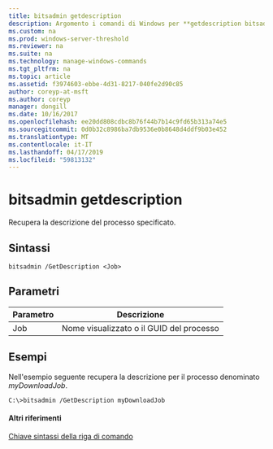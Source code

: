 ```yaml
---
title: bitsadmin getdescription
description: Argomento i comandi di Windows per **getdescription bitsadmin** -recupera la descrizione del processo specificato.
ms.custom: na
ms.prod: windows-server-threshold
ms.reviewer: na
ms.suite: na
ms.technology: manage-windows-commands
ms.tgt_pltfrm: na
ms.topic: article
ms.assetid: f3974603-ebbe-4d31-8217-040fe2d90c85
author: coreyp-at-msft
ms.author: coreyp
manager: dongill
ms.date: 10/16/2017
ms.openlocfilehash: ee20dd808cdbc8b76f44b7b14c9fd65b313a74e5
ms.sourcegitcommit: 0d0b32c8986ba7db9536e0b8648d4ddf9b03e452
ms.translationtype: MT
ms.contentlocale: it-IT
ms.lasthandoff: 04/17/2019
ms.locfileid: "59813132"
---
```

# <a name="bitsadmin-getdescription"></a>bitsadmin getdescription



Recupera la descrizione del processo specificato.

## <a name="syntax"></a>Sintassi

```
bitsadmin /GetDescription <Job>
```

## <a name="parameters"></a>Parametri

|Parametro|Descrizione|
|---------|-----------|
|Job|Nome visualizzato o il GUID del processo|

## <a name="BKMK_examples"></a>Esempi

Nell'esempio seguente recupera la descrizione per il processo denominato *myDownloadJob*.
```
C:\>bitsadmin /GetDescription myDownloadJob
```

#### <a name="additional-references"></a>Altri riferimenti

[Chiave sintassi della riga di comando](command-line-syntax-key.md)